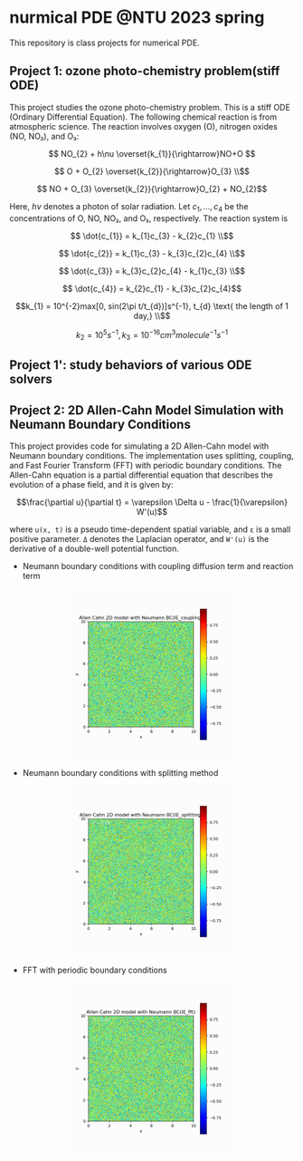 # nurmical PDE @NTU 2023 spring

This repository is class projects for numerical PDE.

## Project 1: ozone photo-chemistry problem(stiff ODE)

This project studies the ozone photo-chemistry problem. This is a stiff ODE (Ordinary Differential Equation). The following chemical reaction is from atmospheric science. The reaction involves oxygen (O), nitrogen oxides (NO, NO₂), and O₃:
```math
    NO_{2} + h\nu  \overset{k_{1}}{\rightarrow}NO+O 
```

```math
    O + O_{2}      \overset{k_{2}}{\rightarrow}O_{3} \\
```

```math

    NO + O_{3}     \overset{k_{2}}{\rightarrow}O_{2} + NO_{2}
```
Here, $hν$ denotes a photon of solar radiation. Let $c_{1}, ..., c_{4}$ be the concentrations of O, NO, NO₂, and O₃, respectively. The reaction system is
```math
    \dot{c_{1}} = k_{1}c_{3} - k_{2}c_{1} \\
```
```math
    \dot{c_{2}} = k_{1}c_{3} - k_{3}c_{2}c_{4} \\
```
```math
    \dot{c_{3}} = k_{3}c_{2}c_{4} - k_{1}c_{3} \\
```
```math
    \dot{c_{4}} = k_{2}c_{1} - k_{3}c_{2}c_{4}
```

```math
k_{1} = 10^{-2}max[0, sin(2\pi t/t_{d})]s^{-1}, t_{d} \text{ the length of 1 day,} \\
```

```math
k_{2} = 10^{5}s^{-1},   k_{3} = 10^{-16}  cm^{3} molecule^{-1}s^{-1}
```

## Project 1': study behaviors of various ODE solvers


## Project 2: 2D Allen-Cahn Model Simulation with Neumann Boundary Conditions

This project provides code for simulating a 2D Allen-Cahn model with Neumann boundary conditions. The implementation uses splitting, coupling, and Fast Fourier Transform (FFT) with periodic boundary conditions.
The Allen-Cahn equation is a partial differential equation that describes the evolution of a phase field, and it is given by:

```math
\frac{\partial u}{\partial t} = \varepsilon \Delta u - \frac{1}{\varepsilon} W'(u)
```

where `u(x, t)` is a pseudo time-dependent spatial variable, and `ε` is a small positive parameter. `Δ` denotes the Laplacian operator, and `W'(u)` is the derivative of a double-well potential function.


- Neumann boundary conditions with coupling diffusion term and reaction term

<div style="text-align: center">
    <img src="project2/media/IE_coupling.gif" alt="Sample GIF" width="300" height="300">
</div>

- Neumann boundary conditions with splitting method

<div style="text-align: center">
    <img src="project2/media/IE_splitting.gif" alt="Sample GIF" width="300" height="300">
</div>

- FFT with periodic boundary conditions

<div style="text-align: center">
    <img src="project2/media/IE_fft.gif" alt="Sample GIF" width="300" height="300">
</div>




